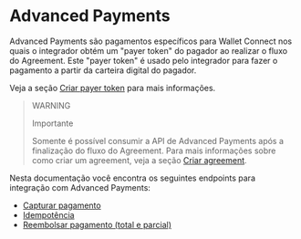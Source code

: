 # Advanced Payments

Advanced Payments são pagamentos específicos para Wallet Connect nos quais o integrador obtém um "payer token" do pagador ao realizar o fluxo do Agreement. Este "payer token" é usado pelo integrador para fazer o pagamento a partir da carteira digital do pagador. 

Veja a seção [Criar payer token](/developers/pt/docs/wallet-connect/integration-configuration/create-payer-token) para mais informações.


> WARNING
>
> Importante
>
> Somente é possível consumir a API de Advanced Payments após a  finalização do fluxo do Agreement. Para mais informações sobre como criar um agreement, veja a seção [Criar agreement](/developers/pt/docs/wallet-connect/integration-configuration/create-agreement).



Nesta documentação você encontra os seguintes endpoints para integração com  Advanced Payments:

* [Capturar pagamento](/developers/pt/docs/wallet-connect/advanced-payments/capture-payment)
* [Idempotência](/developers/pt/docs/wallet-connect/advanced-payments/idempotency)
* [Reembolsar pagamento (total e parcial)](/developers/pt/docs/wallet-connect/advanced-payments/refund-payment)
